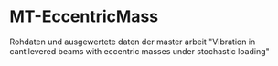 # MT-EccentricMass
Rohdaten und ausgewertete daten der master arbeit "Vibration in cantilevered beams with eccentric masses under stochastic loading"
